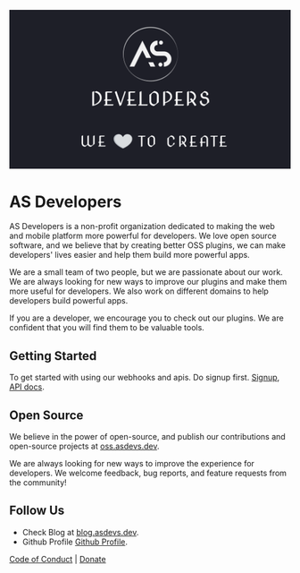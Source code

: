 ![banner](../banner.png)

# AS Developers
AS Developers is a non-profit organization dedicated to making the web and mobile platform more powerful for developers. We love open source software, and we believe that by creating better OSS plugins, we can make developers' lives easier and help them build more powerful apps.

We are a small team of two people, but we are passionate about our work. We are always looking for new ways to improve our plugins and make them more useful for developers. We also work on different domains to help developers build powerful apps.

If you are a developer, we encourage you to check out our plugins. We are confident that you will find them to be valuable tools.

## Getting Started

To get started with using our webhooks and apis. Do signup first. [Signup](https://app.asdevs.dev), [API docs](https://api.asdevs.dev).

## Open Source

We believe in the power of open-source, and publish our contributions and open-source projects at [oss.asdevs.dev](https://oss.asdevs.dev).

We are always looking for new ways to improve the experience for developers. We welcome feedback, bug reports, and feature requests from the community!

## Follow Us

- Check Blog at [blog.asdevs.dev](https://blog.asdevs.dev/).
- Github Profile [Github Profile](https://github.com/as-devs).

[Code of Conduct](../CODE_OF_CONDUCT.md) | [Donate](https://pay.asdevs.dev)



